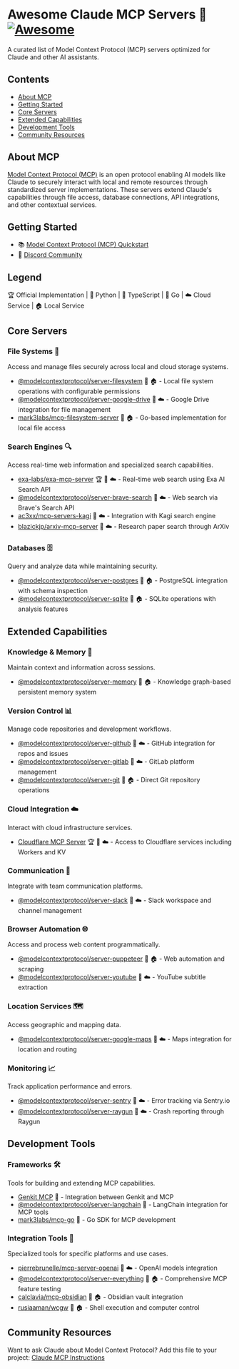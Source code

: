 # Awesome Claude MCP Servers 🤖 [![Awesome](https://awesome.re/badge.svg)](https://awesome.re)

A curated list of Model Context Protocol (MCP) servers optimized for Claude and other AI assistants.

## Contents
- [About MCP](#about-mcp)
- [Getting Started](#getting-started)
- [Core Servers](#core-servers)
- [Extended Capabilities](#extended-capabilities)
- [Development Tools](#development-tools)
- [Community Resources](#community-resources)

## About MCP

[Model Context Protocol (MCP)](https://modelcontextprotocol.io/) is an open protocol enabling AI models like Claude to securely interact with local and remote resources through standardized server implementations. These servers extend Claude's capabilities through file access, database connections, API integrations, and other contextual services.

## Getting Started

- 📚 [Model Context Protocol (MCP) Quickstart](https://glama.ai/blog/2024-11-25-model-context-protocol-quickstart)
- 💬 [Discord Community](https://discord.gg/TFE8FmjCdS)

## Legend

🏆 Official Implementation | 🐍 Python | 📱 TypeScript | 🏃 Go | ☁️ Cloud Service | 🏠 Local Service

## Core Servers

### File Systems 📂
Access and manage files securely across local and cloud storage systems.

- [@modelcontextprotocol/server-filesystem](https://github.com/modelcontextprotocol/servers/tree/main/src/filesystem) 📱 🏠 - Local file system operations with configurable permissions
- [@modelcontextprotocol/server-google-drive](https://github.com/modelcontextprotocol/servers/tree/main/src/gdrive) 📱 ☁️ - Google Drive integration for file management
- [mark3labs/mcp-filesystem-server](https://github.com/mark3labs/mcp-filesystem-server) 🏃 🏠 - Go-based implementation for local file access

### Search Engines 🔍
Access real-time web information and specialized search capabilities.

- [exa-labs/exa-mcp-server](https://github.com/exa-labs/exa-mcp-server) 🏆 📱 ☁️ - Real-time web search using Exa AI Search API
- [@modelcontextprotocol/server-brave-search](https://github.com/modelcontextprotocol/servers/tree/main/src/brave-search) 📱 ☁️ - Web search via Brave's Search API
- [ac3xx/mcp-servers-kagi](https://github.com/ac3xx/mcp-servers-kagi) 📱 ☁️ - Integration with Kagi search engine
- [blazickjp/arxiv-mcp-server](https://github.com/blazickjp/arxiv-mcp-server) 🐍 ☁️ - Research paper search through ArXiv

### Databases 🗄️
Query and analyze data while maintaining security.

- [@modelcontextprotocol/server-postgres](https://github.com/modelcontextprotocol/servers/tree/main/src/postgres) 📱 🏠 - PostgreSQL integration with schema inspection
- [@modelcontextprotocol/server-sqlite](https://github.com/modelcontextprotocol/servers/tree/main/src/sqlite) 🐍 🏠 - SQLite operations with analysis features

## Extended Capabilities

### Knowledge & Memory 🧠
Maintain context and information across sessions.

- [@modelcontextprotocol/server-memory](https://github.com/modelcontextprotocol/servers/tree/main/src/memory) 📱 🏠 - Knowledge graph-based persistent memory system

### Version Control 📊
Manage code repositories and development workflows.

- [@modelcontextprotocol/server-github](https://github.com/modelcontextprotocol/servers/tree/main/src/github) 📱 ☁️ - GitHub integration for repos and issues
- [@modelcontextprotocol/server-gitlab](https://github.com/modelcontextprotocol/servers/tree/main/src/gitlab) 📱 ☁️ - GitLab platform management
- [@modelcontextprotocol/server-git](https://github.com/modelcontextprotocol/servers/tree/main/src/git) 🐍 🏠 - Direct Git repository operations

### Cloud Integration ☁️
Interact with cloud infrastructure services.

- [Cloudflare MCP Server](https://github.com/cloudflare/mcp-server-cloudflare) 🏆 📱 ☁️ - Access to Cloudflare services including Workers and KV

### Communication 💬
Integrate with team communication platforms.

- [@modelcontextprotocol/server-slack](https://github.com/modelcontextprotocol/servers/tree/main/src/slack) 📱 ☁️ - Slack workspace and channel management

### Browser Automation 🌐
Access and process web content programmatically.

- [@modelcontextprotocol/server-puppeteer](https://github.com/modelcontextprotocol/servers/tree/main/src/puppeteer) 📱 🏠 - Web automation and scraping
- [@modelcontextprotocol/server-youtube](https://github.com/kimtaeyoon83/mcp-server-youtube-transcript) 📱 ☁️ - YouTube subtitle extraction

### Location Services 🗺️
Access geographic and mapping data.

- [@modelcontextprotocol/server-google-maps](https://github.com/modelcontextprotocol/servers/tree/main/src/google-maps) 📱 ☁️ - Maps integration for location and routing

### Monitoring 📈
Track application performance and errors.

- [@modelcontextprotocol/server-sentry](https://github.com/modelcontextprotocol/servers/tree/main/src/sentry) 🐍 ☁️ - Error tracking via Sentry.io
- [@modelcontextprotocol/server-raygun](https://github.com/MindscapeHQ/mcp-server-raygun) 📱 ☁️ - Crash reporting through Raygun

## Development Tools

### Frameworks 🛠️
Tools for building and extending MCP capabilities.

- [Genkit MCP](https://github.com/firebase/genkit/tree/main/js/plugins/mcp) 📱 - Integration between Genkit and MCP
- [@modelcontextprotocol/server-langchain](https://github.com/rectalogic/langchain-mcp) 🐍 - LangChain integration for MCP tools
- [mark3labs/mcp-go](https://github.com/mark3labs/mcp-go) 🏃 - Go SDK for MCP development

### Integration Tools 🔧
Specialized tools for specific platforms and use cases.

- [pierrebrunelle/mcp-server-openai](https://github.com/pierrebrunelle/mcp-server-openai) 🐍 ☁️ - OpenAI models integration
- [@modelcontextprotocol/server-everything](https://github.com/modelcontextprotocol/servers/tree/main/src/everything) 📱 🏠 - Comprehensive MCP feature testing
- [calclavia/mcp-obsidian](https://github.com/calclavia/mcp-obsidian) 📱 🏠 - Obsidian vault integration
- [rusiaaman/wcgw](https://github.com/rusiaaman/wcgw/blob/main/src/wcgw/client/mcp_server/Readme.md) 🐍 🏠 - Shell execution and computer control

## Community Resources

Want to ask Claude about Model Context Protocol? Add this file to your project:
[Claude MCP Instructions](https://modelcontextprotocol.io/llms-full.txt)

